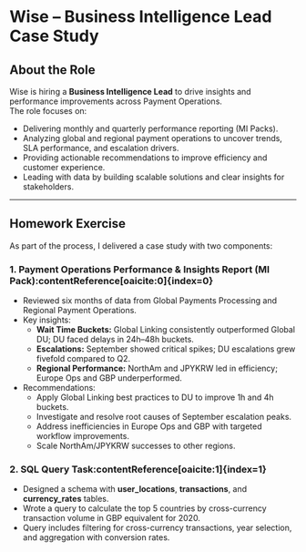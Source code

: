 # Wise – Business Intelligence Lead Case Study

## About the Role
Wise is hiring a **Business Intelligence Lead** to drive insights and performance improvements across Payment Operations.  
The role focuses on:  
- Delivering monthly and quarterly performance reporting (MI Packs).  
- Analyzing global and regional payment operations to uncover trends, SLA performance, and escalation drivers.  
- Providing actionable recommendations to improve efficiency and customer experience.  
- Leading with data by building scalable solutions and clear insights for stakeholders.  

---

## Homework Exercise
As part of the process, I delivered a case study with two components:

### 1. Payment Operations Performance & Insights Report (MI Pack):contentReference[oaicite:0]{index=0}  
- Reviewed six months of data from Global Payments Processing and Regional Payment Operations.  
- Key insights:  
  - **Wait Time Buckets:** Global Linking consistently outperformed Global DU; DU faced delays in 24h–48h buckets.  
  - **Escalations:** September showed critical spikes; DU escalations grew fivefold compared to Q2.  
  - **Regional Performance:** NorthAm and JPYKRW led in efficiency; Europe Ops and GBP underperformed.  
- Recommendations:  
  - Apply Global Linking best practices to DU to improve 1h and 4h buckets.  
  - Investigate and resolve root causes of September escalation peaks.  
  - Address inefficiencies in Europe Ops and GBP with targeted workflow improvements.  
  - Scale NorthAm/JPYKRW successes to other regions.  

### 2. SQL Query Task:contentReference[oaicite:1]{index=1}  
- Designed a schema with **user_locations**, **transactions**, and **currency_rates** tables.  
- Wrote a query to calculate the top 5 countries by cross-currency transaction volume in GBP equivalent for 2020.  
- Query includes filtering for cross-currency transactions, year selection, and aggregation with conversion rates.  

